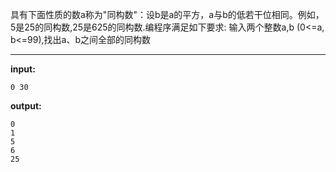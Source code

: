 具有下面性质的数a称为"同构数"：设b是a的平方，a与b的低若干位相同。例如，5是25的同构数,25是625的同构数.编程序满足如下要求:
输入两个整数a,b (0<=a, b<=99),找出a、b之间全部的同构数
****
**input:**
```
0 30
```
**output:**
```
0
1 
5 
6 
25
```
